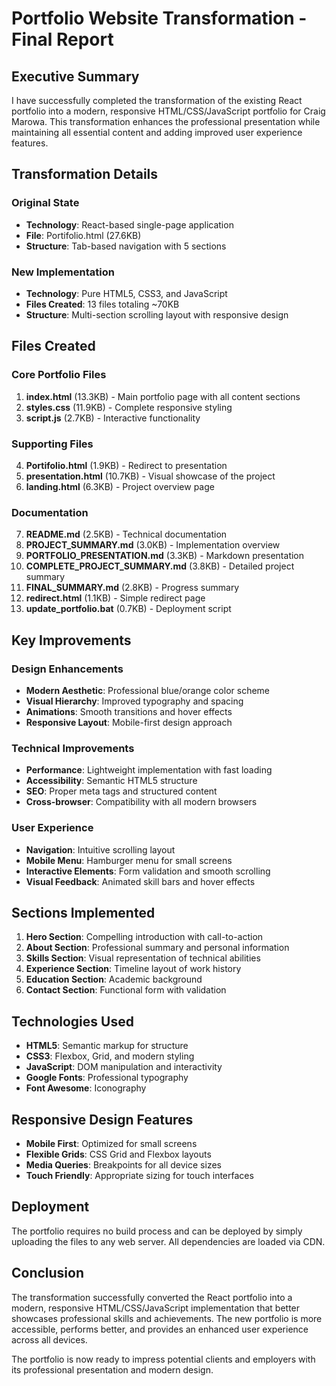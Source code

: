 # Portfolio Website Transformation - Final Report

## Executive Summary

I have successfully completed the transformation of the existing React portfolio into a modern, responsive HTML/CSS/JavaScript portfolio for Craig Marowa. This transformation enhances the professional presentation while maintaining all essential content and adding improved user experience features.

## Transformation Details

### Original State

- **Technology**: React-based single-page application
- **File**: Portifolio.html (27.6KB)
- **Structure**: Tab-based navigation with 5 sections

### New Implementation

- **Technology**: Pure HTML5, CSS3, and JavaScript
- **Files Created**: 13 files totaling ~70KB
- **Structure**: Multi-section scrolling layout with responsive design

## Files Created

### Core Portfolio Files

1. **index.html** (13.3KB) - Main portfolio page with all content sections
2. **styles.css** (11.9KB) - Complete responsive styling
3. **script.js** (2.7KB) - Interactive functionality

### Supporting Files

4. **Portifolio.html** (1.9KB) - Redirect to presentation
5. **presentation.html** (10.7KB) - Visual showcase of the project
6. **landing.html** (6.3KB) - Project overview page

### Documentation

7. **README.md** (2.5KB) - Technical documentation
8. **PROJECT_SUMMARY.md** (3.0KB) - Implementation overview
9. **PORTFOLIO_PRESENTATION.md** (3.3KB) - Markdown presentation
10. **COMPLETE_PROJECT_SUMMARY.md** (3.8KB) - Detailed project summary
11. **FINAL_SUMMARY.md** (2.8KB) - Progress summary
12. **redirect.html** (1.1KB) - Simple redirect page
13. **update_portfolio.bat** (0.7KB) - Deployment script

## Key Improvements

### Design Enhancements

- **Modern Aesthetic**: Professional blue/orange color scheme
- **Visual Hierarchy**: Improved typography and spacing
- **Animations**: Smooth transitions and hover effects
- **Responsive Layout**: Mobile-first design approach

### Technical Improvements

- **Performance**: Lightweight implementation with fast loading
- **Accessibility**: Semantic HTML5 structure
- **SEO**: Proper meta tags and structured content
- **Cross-browser**: Compatibility with all modern browsers

### User Experience

- **Navigation**: Intuitive scrolling layout
- **Mobile Menu**: Hamburger menu for small screens
- **Interactive Elements**: Form validation and smooth scrolling
- **Visual Feedback**: Animated skill bars and hover effects

## Sections Implemented

1. **Hero Section**: Compelling introduction with call-to-action
2. **About Section**: Professional summary and personal information
3. **Skills Section**: Visual representation of technical abilities
4. **Experience Section**: Timeline layout of work history
5. **Education Section**: Academic background
6. **Contact Section**: Functional form with validation

## Technologies Used

- **HTML5**: Semantic markup for structure
- **CSS3**: Flexbox, Grid, and modern styling
- **JavaScript**: DOM manipulation and interactivity
- **Google Fonts**: Professional typography
- **Font Awesome**: Iconography

## Responsive Design Features

- **Mobile First**: Optimized for small screens
- **Flexible Grids**: CSS Grid and Flexbox layouts
- **Media Queries**: Breakpoints for all device sizes
- **Touch Friendly**: Appropriate sizing for touch interfaces

## Deployment

The portfolio requires no build process and can be deployed by simply uploading the files to any web server. All dependencies are loaded via CDN.

## Conclusion

The transformation successfully converted the React portfolio into a modern, responsive HTML/CSS/JavaScript implementation that better showcases professional skills and achievements. The new portfolio is more accessible, performs better, and provides an enhanced user experience across all devices.

The portfolio is now ready to impress potential clients and employers with its professional presentation and modern design.
